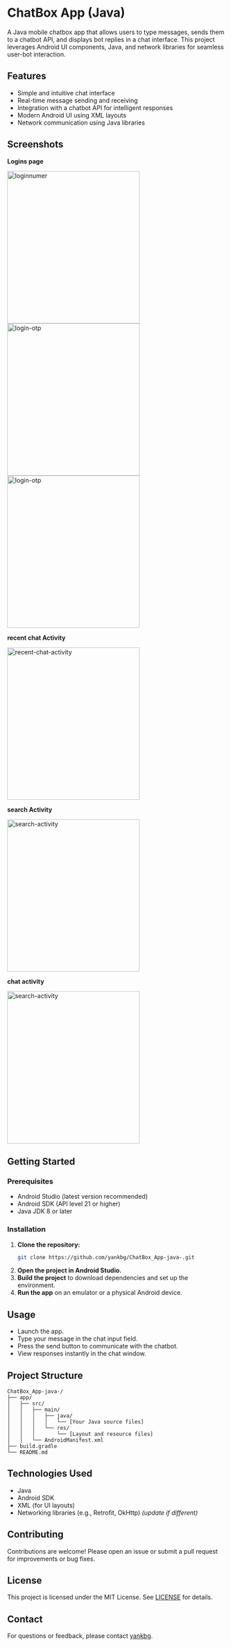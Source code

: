 # ChatBox App (Java)

A Java mobile chatbox app that allows users to type messages, sends them to a chatbot API, and displays bot replies in a chat interface. This project leverages Android UI components, Java, and network libraries for seamless user-bot interaction.

## Features

- Simple and intuitive chat interface
- Real-time message sending and receiving
- Integration with a chatbot API for intelligent responses
- Modern Android UI using XML layouts
- Network communication using Java libraries

## Screenshots
**Logins page**
<!-- Add screenshots here if available -->
<img width="305" height="350" alt="loginnumer" src="https://github.com/user-attachments/assets/5c10c23c-0620-430e-be11-e3816fd74025" />

<img width="305" height="350" alt="login-otp" src="https://github.com/user-attachments/assets/39fce95a-0777-48c0-bb88-d6b841215cd5">


<img width="305" height="350" alt="login-otp" src="https://github.com/user-attachments/assets/4d80919a-5c26-4dff-9ab3-bd205dc0e889"> 

**recent chat Activity**

<img width="305" height="350" alt="recent-chat-activity" src="https://github.com/user-attachments/assets/bc98ac98-d956-4991-b19a-d3ba8d335b88">

**search Activity**

<img width="305" height="350" alt="search-activity" src="https://github.com/user-attachments/assets/ce381c48-3573-4eb0-b745-6709a45be9d4">

**chat activity**


<img width="305" height="350" alt="search-activity" src="https://github.com/user-attachments/assets/f9a92411-55ce-4b4e-ac92-cade81276005">

## Getting Started

### Prerequisites

- Android Studio (latest version recommended)
- Android SDK (API level 21 or higher)
- Java JDK 8 or later

### Installation

1. **Clone the repository:**
   ```bash
   git clone https://github.com/yankbg/ChatBox_App-java-.git
   ```
2. **Open the project in Android Studio.**
3. **Build the project** to download dependencies and set up the environment.
4. **Run the app** on an emulator or a physical Android device.

## Usage

- Launch the app.
- Type your message in the chat input field.
- Press the send button to communicate with the chatbot.
- View responses instantly in the chat window.

## Project Structure

```
ChatBox_App-java-/
├── app/
│   ├── src/
│   │   ├── main/
│   │   │   ├── java/
│   │   │   │   └── [Your Java source files]
│   │   │   └── res/
│   │   │       └── [Layout and resource files]
│   │   └── AndroidManifest.xml
├── build.gradle
└── README.md
```

## Technologies Used

- Java
- Android SDK
- XML (for UI layouts)
- Networking libraries (e.g., Retrofit, OkHttp) *(update if different)*

## Contributing

Contributions are welcome! Please open an issue or submit a pull request for improvements or bug fixes.

## License

This project is licensed under the MIT License. See [LICENSE](LICENSE) for details.

## Contact

For questions or feedback, please contact [yankbg](https://github.com/yankbg).







